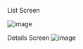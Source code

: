 List Screen

![image](https://github.com/user-attachments/assets/5f66e5af-d008-44bc-af6c-8447e8dae0c1)

Details Screen
![image](https://github.com/user-attachments/assets/3a52575f-cf8a-4b8c-9df2-350347c93d74)
